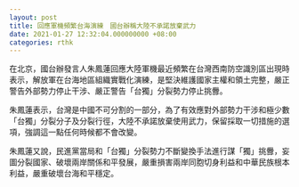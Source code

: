 ```yaml
---
layout: post
title: 回應軍機頻繁台海演練　國台辦稱大陸不承諾放棄武力
date: 2021-01-27 12:32:04.000000000 +08:00
categories: rthk
---
```


在北京，國台辦發言人朱鳳蓮回應大陸軍機最近頻繁在台灣西南防空識別區出現時表示，解放軍在台海地區組織實戰化演練，是堅決維護國家主權和領土完整，嚴正警告外部勢力停止干涉、嚴正警告「台獨」分裂勢力停止挑釁。

朱鳳蓮表示，台灣是中國不可分割的一部分，為了有效應對外部勢力干涉和極少數「台獨」分裂分子及分裂行徑，大陸不承諾放棄使用武力，保留採取一切措施的選項，強調這一點任何時候都不會改變。

朱鳳蓮又說，民進黨當局和「台獨」分裂勢力不斷變換手法進行謀「獨」挑釁，妄圖分裂國家、破壞兩岸關係和平發展，嚴重損害兩岸同胞切身利益和中華民族根本利益，嚴重破壞台海和平穩定。
